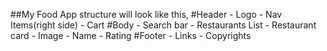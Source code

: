 ##My Food App structure will look like this, 
            #Header
                - Logo
                - Nav Items(right side)
                - Cart
            #Body
                - Search bar
                - Restaurants List
                    - Restaurant card
                        - Image
                        - Name
                        - Rating
            #Footer
                - Links
                - Copyrights
